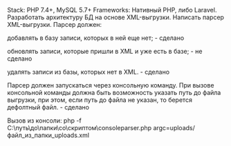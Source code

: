 Stack: PHP 7.4+, MySQL 5.7+
Frameworks: Нативный PHP, либо Laravel.
Разработать архитектуру БД на основе XML-выгрузки.
Написать парсер XML-выгрузки. Парсер должен:

добавлять в базу записи, которых в ней еще нет; - сделано 

обновлять записи, которые пришли в XML и уже есть в базе; - не сделано

удалять записи из базы, которых нет в XML. - сделано 

Парсер должен запускаться через консольную команду. При вызове консольной команды должна быть возможность указать путь до файла выгрузки, при этом, если путь до файла не указан, то берется дефолтный файл. - сделано

Вызов из консоли: 
php -f C:\путь\до\папки\со\скриптом\consoleparser.php argc=uploads/файл_из_папки_uploads.xml